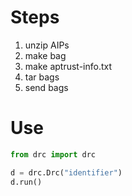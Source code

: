 # Steps

1. unzip AIPs
1. make bag
1. make aptrust-info.txt
1. tar bags
1. send bags

# Use

```python
from drc import drc

d = drc.Drc("identifier")
d.run()
```
